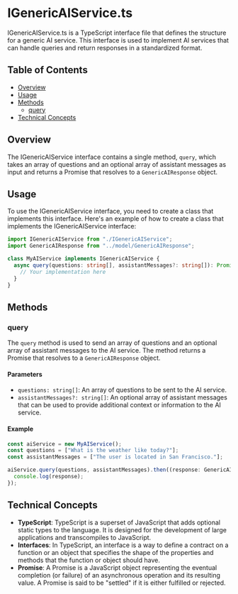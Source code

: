 # IGenericAIService.ts

IGenericAIService.ts is a TypeScript interface file that defines the structure for a generic AI service. This interface is used to implement AI services that can handle queries and return responses in a standardized format.

## Table of Contents

- [Overview](#overview)
- [Usage](#usage)
- [Methods](#methods)
  - [query](#query)
- [Technical Concepts](#technical-concepts)

## Overview

The IGenericAIService interface contains a single method, `query`, which takes an array of questions and an optional array of assistant messages as input and returns a Promise that resolves to a `GenericAIResponse` object.

## Usage

To use the IGenericAIService interface, you need to create a class that implements this interface. Here's an example of how to create a class that implements the IGenericAIService interface:

```typescript
import IGenericAIService from "./IGenericAIService";
import GenericAIResponse from "../model/GenericAIResponse";

class MyAIService implements IGenericAIService {
  async query(questions: string[], assistantMessages?: string[]): Promise<GenericAIResponse> {
    // Your implementation here
  }
}
```

## Methods

### query

The `query` method is used to send an array of questions and an optional array of assistant messages to the AI service. The method returns a Promise that resolves to a `GenericAIResponse` object.

#### Parameters

- `questions: string[]`: An array of questions to be sent to the AI service.
- `assistantMessages?: string[]`: An optional array of assistant messages that can be used to provide additional context or information to the AI service.

#### Example

```typescript
const aiService = new MyAIService();
const questions = ["What is the weather like today?"];
const assistantMessages = ["The user is located in San Francisco."];

aiService.query(questions, assistantMessages).then((response: GenericAIResponse) => {
  console.log(response);
});
```

## Technical Concepts

- **TypeScript**: TypeScript is a superset of JavaScript that adds optional static types to the language. It is designed for the development of large applications and transcompiles to JavaScript.
- **Interfaces**: In TypeScript, an interface is a way to define a contract on a function or an object that specifies the shape of the properties and methods that the function or object should have.
- **Promise**: A Promise is a JavaScript object representing the eventual completion (or failure) of an asynchronous operation and its resulting value. A Promise is said to be "settled" if it is either fulfilled or rejected.